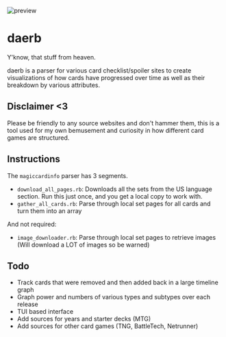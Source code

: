 ![preview](https://raw.github.com/zeroeth/daerb/master/preview.png)

daerb
=====

Y'know, that stuff from heaven.

daerb is a parser for various card checklist/spoiler sites to create visualizations of how cards have progressed over time as well as their breakdown by various attributes.

Disclaimer <3
-------------

Please be friendly to any source websites and don't hammer them, this is a tool used for my own bemusement and curiosity in how different card games are structured.

Instructions
------------

The `magiccardinfo` parser has 3 segments.

* `download_all_pages.rb`: Downloads all the sets from the US language section. Run this just once, and you get a local copy to work with.
* `gather_all_cards.rb`: Parse through local set pages for all cards and turn them into an array

And not required:

* `image_downloader.rb`: Parse through local set pages to retrieve images (Will download a LOT of images so be warned)


Todo
----

* Track cards that were removed and then added back in a large timeline graph
* Graph power and numbers of various types and subtypes over each release
* TUI based interface
* Add sources for years and starter decks (MTG)
* Add sources for other card games (TNG, BattleTech, Netrunner)